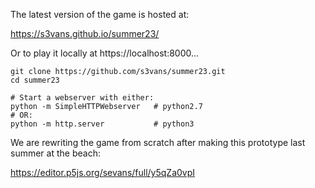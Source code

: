 The latest version of the game is hosted at: 

https://s3vans.github.io/summer23/

Or to play it locally at https://localhost:8000...

```
git clone https://github.com/s3vans/summer23.git
cd summer23

# Start a webserver with either:
python -m SimpleHTTPWebserver   # python2.7
# OR:
python -m http.server           # python3
```

We are rewriting the game from scratch after making this prototype last summer
at the beach:

https://editor.p5js.org/sevans/full/y5qZa0vpI

